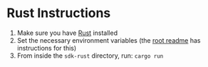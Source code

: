 # Rust Instructions

1. Make sure you have [Rust](https://www.rust-lang.org/tools/install) installed
2. Set the necessary environment variables (the [root readme](../README.md) has instructions for this)
3. From inside the `sdk-rust` directory, run: `cargo run`
